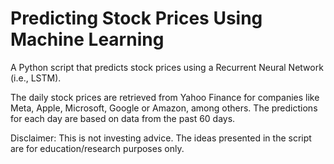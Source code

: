 # Predicting Stock Prices Using Machine Learning
A Python script that predicts stock prices using a Recurrent Neural Network (i.e., LSTM).

The daily stock prices are retrieved from Yahoo Finance for companies like Meta, Apple, Microsoft, Google or Amazon, among others. The predictions for each day are based on data from the past 60 days.

Disclaimer: This is not investing advice. The ideas presented in the script are for education/research purposes only.
